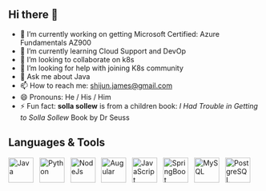 ## Hi there 👋

- 🔭 I’m currently working on getting Microsoft Certified: Azure Fundamentals AZ900
- 🌱 I’m currently learning Cloud Support and DevOp
- 👯 I’m looking to collaborate on k8s
- 🤔 I’m looking for help with joining K8s community
- 💬 Ask me about Java
- 📫 How to reach me: shijun.james@gmail.com
- 😄 Pronouns: He / His / Him
- ⚡ Fun fact: **solla sollew** is from a children book: *I Had Trouble in Getting to Solla Sollew* Book by Dr Seuss

## Languages & Tools 
<p align="left"> 
  <img src="https://img.icons8.com/?size=100&id=13679&format=png&color=000000" alt="Java" width="50" height="50">
  &nbsp
  <img src="https://img.icons8.com/?size=100&id=13441&format=png&color=000000" alt="Python" width="50" height="50">
  &nbsp
  <img src="https://img.icons8.com/?size=100&id=54087&format=png&color=000000" alt="NodeJs" width="50" height="50">
  &nbsp
  <img src="https://img.icons8.com/?size=100&id=l9a5tcSnBwcf&format=png&color=000000" alt="Augular" width="50" height="50">
  &nbsp
  <img src="https://img.icons8.com/?size=100&id=PXTY4q2Sq2lG&format=png&color=000000" alt="JavaScript" width="50" height="50">
  &nbsp
  <img src="https://img.icons8.com/?size=100&id=90519&format=png&color=000000" alt="SpringBoot" width="50" height="50">
  &nbsp
  <img src="https://img.icons8.com/?size=100&id=9nLaR5KFGjN0&format=png&color=000000" alt="MySQL" width="50" height="50">
  &nbsp
  <img src="https://img.icons8.com/?size=100&id=38561&format=png&color=000000" alt="PostgreSQL" width="50" height="50">
</p>
